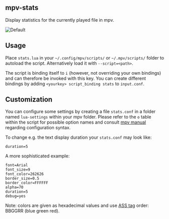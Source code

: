 mpv-stats
---------
Display statistics for the currently played file in mpv.

![Default](https://cloud.githubusercontent.com/assets/540920/8833849/3249999a-30b1-11e5-9e63-53aaf777d9ea.jpg)

Usage
-----
Place `stats.lua` in your `~/.config/mpv/scripts/` or `~/.mpv/scripts/` folder
to autoload the script. Alternatively load it with `--script=<path>`.

The script is binding itself to `i` (however, not overriding your own bindings)
and can therefore be invoked with this key.
You can create different bindings by adding `<yourkey> script_binding stats` to
`input.conf`.

Customization
-------------
You can configure some settings by creating a file `stats.conf` in a folder
named `lua-settings` within your mpv folder.
Please refer to the `o` table within the script for possible option names and
consult [mpv manual](http://mpv.io/manual/master/#config-syntax) regarding
configuration syntax.

To change e.g. the text display duration your `stats.conf` may look like:

    duration=5

A more sophisticated example:

    font=Arial
    font_size=9
    font_color=262626
    border_size=0.5
    border_color=FFFFFF
    alpha=70
    duration=5
    debug=yes

Note: colors are given as hexadecimal values and use
[ASS tag](http://docs.aegisub.org/3.2/ASS_Tags/#\c) order: BBGGRR (blue green red).
